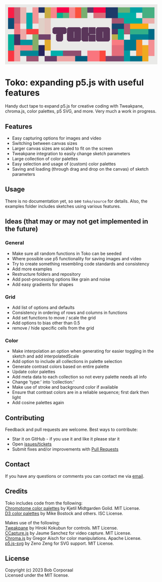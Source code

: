 <p align="center"><img src="/assets/images/toko_header.png" alt="Toko logo"></p>

# Toko: expanding p5.js with useful features
Handy duct tape to expand p5.js for creative coding with Tweakpane, chroma.js, color palettes, p5 SVG, and more. Very much a work in progress.


## Features
- Easy capturing options for images and video
- Switching between canvas sizes
- Larger canvas sizes are scaled to fit on the screen
- Tweakpane integration to easily change sketch parameters
- Large collection of color palettes
- Easy selection and usage of (custom) color palettes
- Saving and loading (through drag and drop on the canvas) of sketch parameters

## Usage
There is no documentation yet, so see `toko/source` for details. Also, the examples folder includes sketches using various features.


## Ideas (that may or may not get implemented in the future)

### General

- Make sure all random functions in Toko can be seeded
- Where possible use p5 functionality for saving images and video
- Try to create something resembling code standards and consistency
- Add more examples
- Restructure folders and repository
- Add post-processing options like grain and noise
- Add easy gradients for shapes

### Grid

- Add list of options and defaults
- Consistency in ordering of rows and columns in functions
- Add set functions to move / scale the grid
- Add options to bias other than 0.5
- remove / hide specific cells from the grid

### Color

- Make interpolation an option when generating for easier toggling in the sketch and add interpolatedScale
- Add option to include all collections in palette selection
- Generate contrast colors based on entire palette
- Update color palettes
- Add meta data to each collection so not every palette needs all info
- Change 'type:' into 'collection:'
- Make use of stroke and background color if available
- Ensure that contrast colors are in a reliable sequence; first dark then light
- Add cosine palettes again


## Contributing

Feedback and pull requests are welcome. Best ways to contribute:
* Star it on GitHub - if you use it and like it please star it
* Open [issues/tickets](https://github.com/bcorporaal/toko/issues)
* Submit fixes and/or improvements with [Pull Requests](https://github.com/bcorporaal/toko/pulls)

## Contact

If you have any questions or comments you can contact me via [email](mailto:dev@reefscape.net).

## Credits

Toko includes code from the following:<br>
[Chromotome color palettes](https://github.com/kgolid/chromotome) by Kjetil Midtgarden Golid. MIT License.<br>
[D3 color palettes](https://github.com/d3/d3) by Mike Bostock and others. ISC License.<br>

Makes use of the following:<br>
[Tweakpane](https://cocopon.github.io/tweakpane/) by Hiroki Kokubun for controls. MIT License.<br>
[CCapture.js](https://github.com/spite/ccapture.js) by Jaume Sanchez for video capture. MIT License.<br>
[Chroma.js](https://github.com/gka/chroma.js) by Gregor Aisch for color manipulations. Apache License.<br>
[p5.js-svg](https://github.com/zenozeng/p5.js-svg) by Zeno Zeng for SVG support. MIT License.<br>


## License

Copyright (c) 2023 Bob Corporaal<br>
Licensed under the MIT license.
